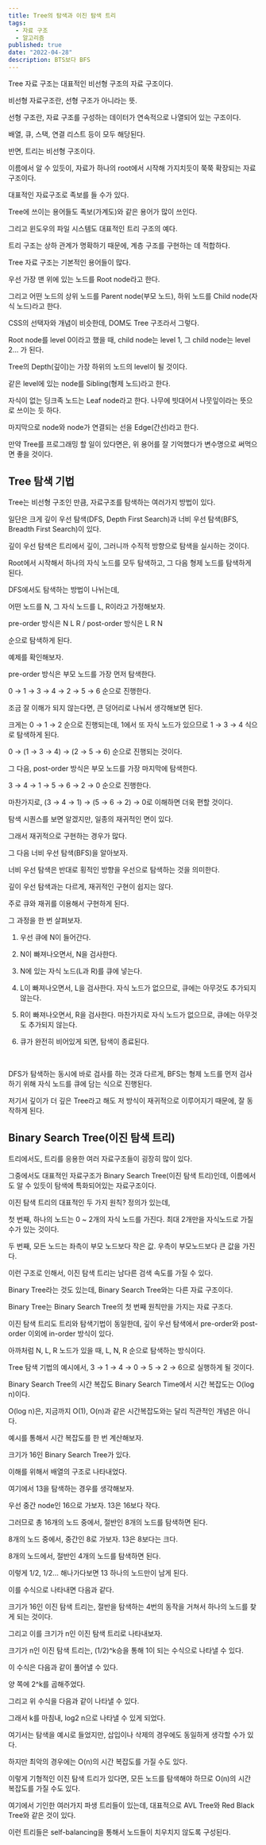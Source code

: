 ```yaml
---
title: Tree의 탐색과 이진 탐색 트리
tags:
  - 자료 구조
  - 알고리즘
published: true
date: "2022-04-28"
description: BTS보다 BFS
---
```


Tree 자료 구조는 대표적인 비선형 구조의 자료 구조이다. 

비선형 자료구조란, 선형 구조가 아니라는 뜻.
<br />

선형 구조란, 자료 구조를 구성하는 데이터가 연속적으로 나열되어 있는 구조이다.

배열, 큐, 스택, 연결 리스트 등이 모두 해당된다.
<br />

반면, 트리는 비선형 구조이다. 

이름에서 알 수 있듯이, 자료가 하나의 root에서 시작해 가지치듯이 쭉쭉 확장되는 자료 구조이다.

대표적인 자료구조로 족보를 들 수가 있다.

Tree에 쓰이는 용어들도 족보(가계도)와 같은 용어가 많이 쓰인다.

그리고 윈도우의 파일 시스템도 대표적인 트리 구조의 예다. 
<br />

트리 구조는 상하 관계가 명확하기 때문에, 계층 구조를 구현하는 데 적합하다.


Tree 자료 구조는 기본적인 용어들이 많다.
<br />

우선 가장 맨 위에 있는 노드를 Root node라고 한다.

그리고 어떤 노드의 상위 노드를 Parent node(부모 노드), 하위 노드를 Child node(자식 노드)라고 한다.

CSS의 선택자와 개념이 비슷한데, DOM도 Tree 구조라서 그렇다.
<br />

Root node를 level 0이라고 했을 때, child node는 level 1, 그 child node는 level 2... 가 된다.

Tree의 Depth(깊이)는 가장 하위의 노드의 level이 될 것이다.

같은 level에 있는 node를 Sibling(형제 노드)라고 한다.

자식이 없는 딩크족 노드는 Leaf node라고 한다. 나무에 빗대어서 나뭇잎이라는 뜻으로 쓰이는 듯 하다.
<br />

마지막으로 node와 node가 연결되는 선을 Edge(간선)라고 한다.
<br />

만약 Tree를 프로그래밍 할 일이 있다면은, 위 용어를 잘 기억했다가 변수명으로 써먹으면 좋을 것이다.

## Tree 탐색 기법
Tree는 비선형 구조인 만큼, 자료구조를 탐색하는 여러가지 방법이 있다.

일단은 크게 깊이 우선 탐색(DFS, Depth First Search)과 너비 우선 탐색(BFS, Breadth First Search)이 있다.
<br />

깊이 우선 탐색은 트리에서 깊이, 그러니까 수직적 방향으로 탐색을 실시하는 것이다.


Root에서 시작해서 하나의 자식 노드를 모두 탐색하고, 그 다음 형제 노드를 탐색하게 된다.
<br />

DFS에서도 탐색하는 방법이 나뉘는데,

어떤 노드를 N, 그 자식 노드를 L, R이라고 가정해보자.


pre-order 방식은 N L R / post-order 방식은 L R N 

순으로 탐색하게 된다.
<br />

예제를 확인해보자.


pre-order 방식은 부모 노드를 가장 먼저 탐색한다.

0 → 1 → 3 → 4 → 2 → 5 → 6 순으로 진행한다.
<br />

조금 잘 이해가 되지 않는다면, 큰 덩어리로 나눠서 생각해보면 된다.

크게는 0 → 1 → 2 순으로 진행되는데, 1에서 또 자식 노드가 있으므로 1 → 3 → 4 식으로 탐색하게 된다.

0 → (1 → 3 → 4) → (2 → 5 → 6) 순으로 진행되는 것이다.
<br />

그 다음, post-order 방식은 부모 노드를 가장 마지막에 탐색한다.

3 → 4 → 1 → 5 → 6 → 2 → 0 순으로 진행한다.

마찬가지로, (3 → 4 → 1) → (5 → 6 → 2) → 0로 이해하면 더욱 편할 것이다.
<br />

탐색 시퀀스를 보면 알겠지만, 일종의 재귀적인 면이 있다.

그래서 재귀적으로 구현하는 경우가 많다.
<br />

그 다음 너비 우선 탐색(BFS)을 알아보자.


너비 우선 탐색은 반대로 횡적인 방향을 우선으로 탐색하는 것을 의미한다. 

깊이 우선 탐색과는 다르게, 재귀적인 구현이 쉽지는 않다.
<br />

주로 큐와 재귀를 이용해서 구현하게 된다.

그 과정을 한 번 살펴보자.
<br />


1. 우선 큐에 N이 들어간다.

2. N이 빠져나오면서, N을 검사한다.


3. N에 있는 자식 노드(L과 R)를 큐에 넣는다.

4. L이 빠져나오면서, L을 검사한다. 자식 노드가 없으므로, 큐에는 아무것도 추가되지 않는다.

5. R이 빠져나오면서, R을 검사한다. 마찬가지로 자식 노드가 없으므로, 큐에는 아무것도 추가되지 않는다.



6. 큐가 완전히 비어있게 되면, 탐색이 종료된다.
<br />

DFS가 탐색하는 동시에 바로 검사를 하는 것과 다르게, BFS는 형제 노드를 먼저 검사하기 위해 자식 노드를 큐에 담는 식으로 진행된다.

저기서 깊이가 더 깊은 Tree라고 해도 저 방식이 재귀적으로 이루어지기 때문에, 잘 동작하게 된다.
<br />

## Binary Search Tree(이진 탐색 트리)

트리에서도, 트리를 응용한 여러 자료구조들이 굉장히 많이 있다.

그중에서도 대표적인 자료구조가 Binary Search Tree(이진 탐색 트리)인데, 이름에서도 알 수 있듯이 탐색에 특화되어있는 자료구조이다.
<br />

이진 탐색 트리의 대표적인 두 가지 원칙? 정의가 있는데,

첫 번째, 하나의 노드는 0 ~ 2개의 자식 노드를 가진다. 최대 2개만을 자식노드로 가질 수가 있는 것이다.

두 번째, 모든 노드는 좌측이 부모 노드보다 작은 값. 우측이 부모노드보다 큰 값을 가진다.
<br />

이런 구조로 인해서, 이진 탐색 트리는 남다른 검색 속도를 가질 수 있다.
<br />

Binary Tree라는 것도 있는데, Binary Search Tree와는 다른 자료 구조이다.

Binary Tree는 Binary Search Tree의 첫 번째 원칙만을 가지는 자료 구조다.
<br />

이진 탐색 트리도 트리와 탐색기법이 동일한데, 깊이 우선 탐색에서 pre-order와 post-order 이외에 in-order 방식이 있다.

아까처럼 N, L, R 노드가 있을 때, L, N, R 순으로 탐색하는 방식이다.

Tree 탐색 기법의 예시에서, 3 → 1 → 4 → 0 → 5 → 2 → 6으로 실행하게 될 것이다.

Binary Search Tree의 시간 복잡도
Binary Search Time에서 시간 복잡도는 O(log n)이다. 

O(log n)은, 지금까지 O(1), O(n)과 같은 시간복잡도와는 달리 직관적인 개념은 아니다.
<br />

예시를 통해서 시간 복잡도를 한 번 계산해보자.
<br />

크기가 16인 Binary Search Tree가 있다.


이해를 위해서 배열의 구조로 나타내었다.

여기에서 13을 탐색하는 경우를 생각해보자.


우선 중간 node인 16으로 가보자. 13은 16보다 작다.

그러므로 총 16개의 노드 중에서, 절반인 8개의 노드를 탐색하면 된다.


8개의 노드 중에서, 중간인 8로 가보자. 13은 8보다는 크다.

8개의 노드에서, 절반인 4개의 노드를 탐색하면 된다.




이렇게 1/2, 1/2... 해나가다보면 13 하나의 노드만이 남게 된다.

이를 수식으로 나타내면 다음과 같다.


크기가 16인 이진 탐색 트리는, 절반을 탐색하는 4번의 동작을 거쳐서 하나의 노드를 찾게 되는 것이다.

그리고 이를 크기가 n인 이진 탐색 트리로 나타내보자. 


크기가 n인 이진 탐색 트리는, (1/2)^k승을 통해 1이 되는 수식으로 나타낼 수 있다.


이 수식은 다음과 같이 풀어낼 수 있다.


양 쪽에 2^k를 곱해주었다.


그리고 위 수식을 다음과 같이 나타낼 수 있다.


그래서 k를 마침내, log2 n으로 나타낼 수 있게 되었다.

여기서는 탐색을 예시로 들었지만, 삽입이나 삭제의 경우에도 동일하게 생각할 수가 있다.
<br />

하지만 최악의 경우에는 O(n)의 시간 복잡도를 가질 수도 있다.


이렇게 기형적인 이진 탐색 트리가 있다면, 모든 노드를 탐색해야 하므로 O(n)의 시간 복잡도를 가질 수도 있다.
<br />

여기에서 기인한 여러가지 파생 트리들이 있는데, 대표적으로 AVL Tree와 Red Black Tree와 같은 것이 있다.

이런 트리들은 self-balancing을 통해서 노드들이 치우치지 않도록 구성된다.
